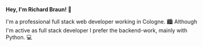 **Hey, I'm Richard Braun!** 👋

I'm a professional full stack web developer working in Cologne. :cityscape: Although I'm active as full stack developer I prefer the backend-work, mainly with Python. :computer:

<!---
richardbenedikt/richardbenedikt is a ✨ special ✨ repository because its `README.md` (this file) appears on your GitHub profile.
You can click the Preview link to take a look at your changes.
--->
